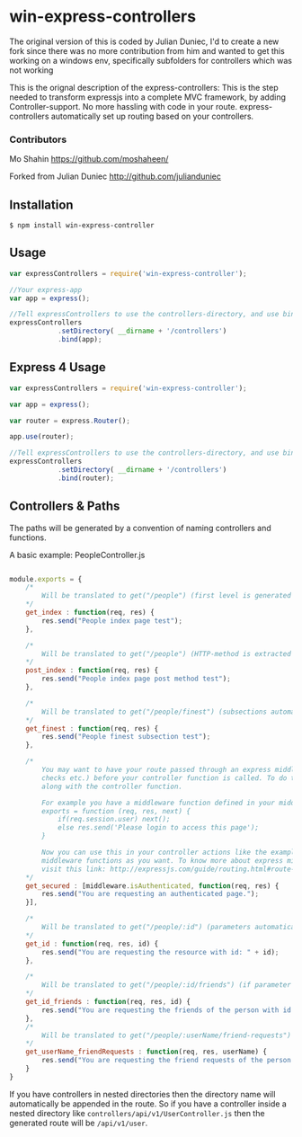 win-express-controllers
===================

The original version of this is coded by Julian Duniec, I'd to create a new fork since there was no more contribution from him and wanted to get this working on a windows env, specifically subfolders for controllers which was not working

This is the orignal description of the express-controllers: 
This is the step needed to transform expressjs into a complete MVC framework, by adding Controller-support. No more hassling with code in your route. express-controllers automatically set up routing based on your controllers.



### Contributors
Mo Shahin https://github.com/moshaheen/

Forked from
Julian Duniec http://github.com/julianduniec  

## Installation

    $ npm install win-express-controller

## Usage


```js
var expressControllers = require('win-express-controller');

//Your express-app
var app = express();

//Tell expressControllers to use the controllers-directory, and use bind() to set up routing.
expressControllers
			.setDirectory( __dirname + '/controllers')
			.bind(app);

```

## Express 4 Usage

```js
var expressControllers = require('win-express-controller');

var app = express();

var router = express.Router();

app.use(router);

//Tell expressControllers to use the controllers-directory, and use bind() to set up routing.
expressControllers
			.setDirectory( __dirname + '/controllers')
			.bind(router);

```

## Controllers & Paths

The paths will be generated by a convention of naming controllers and functions.

A basic example: PeopleController.js
	
```js

module.exports = {
    /*
        Will be translated to get("/people") (first level is generated by controller name)
    */
    get_index : function(req, res) {
        res.send("People index page test");
    },

    /*
        Will be translated to get("/people") (HTTP-method is extracted by first item in function name)
    */
    post_index : function(req, res) {
        res.send("People index page post method test");
    },

    /*
        Will be translated to get("/people/finest") (subsections automatically appended)
    */
    get_finest : function(req, res) {
        res.send("People finest subsection test");
    },

    /*
        You may want to have your route passed through an express middleware (i.e. for authentication/authorization
        checks etc.) before your controller function is called. To do that just pass an array of middleware functions
        along with the controller function. 

        For example you have a middleware function defined in your middleware:
        exports = function (req, res, next) {
            if(req.session.user) next();
            else res.send('Please login to access this page');
        }

        Now you can use this in your controller actions like the example below. Note that you can use any number of 
        middleware functions as you want. To know more about express middleware callback functions in routes, 
        visit this link: http://expressjs.com/guide/routing.html#route-handlers
    */
    get_secured : [middleware.isAuthenticated, function(req, res) {
        res.send("You are requesting an authenticated page.");   
    }],

    /*
        Will be translated to get("/people/:id") (parameters automatically extracted from function parameters)
    */
    get_id : function(req, res, id) {
        res.send("You are requesting the resource with id: " + id);
    },

    /*
        Will be translated to get("/people/:id/friends") (if parameter is included in function-name, it will be be included in the same position)
    */
    get_id_friends : function(req, res, id) {
        res.send("You are requesting the friends of the person with id: " + id); 
    },
    /*
        Will be translated to get("/people/:userName/friend-requests") (non parameter parts that use camelCase will be separated by hyphens in the url)
    */
    get_userName_friendRequests : function(req, res, userName) {
        res.send("You are requesting the friend requests of the person with user name: " + userName);
    }
}

```

If you have controllers in nested directories then the directory name will automatically be appended in the route. So if you have a controller inside a nested directory like `controllers/api/v1/UserController.js` then the generated route will be `/api/v1/user`.